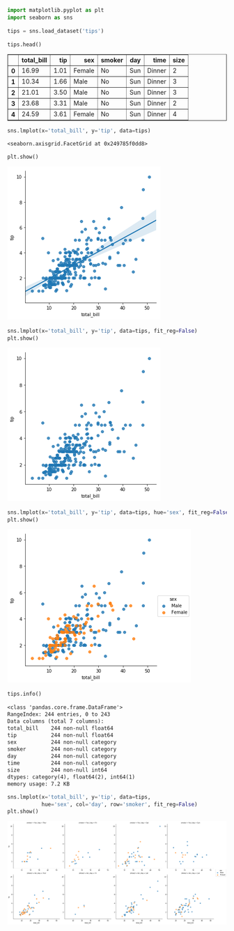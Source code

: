 ```python
import matplotlib.pyplot as plt
import seaborn as sns
```


```python
tips = sns.load_dataset('tips')
```


```python
tips.head()
```




<div>
<style>
    .dataframe thead tr:only-child th {
        text-align: right;
    }

    .dataframe thead th {
        text-align: left;
    }

    .dataframe tbody tr th {
        vertical-align: top;
    }
</style>
<table border="1" class="dataframe">
  <thead>
    <tr style="text-align: right;">
      <th></th>
      <th>total_bill</th>
      <th>tip</th>
      <th>sex</th>
      <th>smoker</th>
      <th>day</th>
      <th>time</th>
      <th>size</th>
    </tr>
  </thead>
  <tbody>
    <tr>
      <th>0</th>
      <td>16.99</td>
      <td>1.01</td>
      <td>Female</td>
      <td>No</td>
      <td>Sun</td>
      <td>Dinner</td>
      <td>2</td>
    </tr>
    <tr>
      <th>1</th>
      <td>10.34</td>
      <td>1.66</td>
      <td>Male</td>
      <td>No</td>
      <td>Sun</td>
      <td>Dinner</td>
      <td>3</td>
    </tr>
    <tr>
      <th>2</th>
      <td>21.01</td>
      <td>3.50</td>
      <td>Male</td>
      <td>No</td>
      <td>Sun</td>
      <td>Dinner</td>
      <td>3</td>
    </tr>
    <tr>
      <th>3</th>
      <td>23.68</td>
      <td>3.31</td>
      <td>Male</td>
      <td>No</td>
      <td>Sun</td>
      <td>Dinner</td>
      <td>2</td>
    </tr>
    <tr>
      <th>4</th>
      <td>24.59</td>
      <td>3.61</td>
      <td>Female</td>
      <td>No</td>
      <td>Sun</td>
      <td>Dinner</td>
      <td>4</td>
    </tr>
  </tbody>
</table>
</div>




```python
sns.lmplot(x='total_bill', y='tip', data=tips)
```




    <seaborn.axisgrid.FacetGrid at 0x249785f0dd8>




```python
plt.show()
```


![png](03-intro_plotting_files/03-intro_plotting_4_0.png)



```python
sns.lmplot(x='total_bill', y='tip', data=tips, fit_reg=False)
plt.show()
```


![png](03-intro_plotting_files/03-intro_plotting_5_0.png)



```python
sns.lmplot(x='total_bill', y='tip', data=tips, hue='sex', fit_reg=False)
plt.show()
```


![png](03-intro_plotting_files/03-intro_plotting_6_0.png)



```python
tips.info()
```

    <class 'pandas.core.frame.DataFrame'>
    RangeIndex: 244 entries, 0 to 243
    Data columns (total 7 columns):
    total_bill    244 non-null float64
    tip           244 non-null float64
    sex           244 non-null category
    smoker        244 non-null category
    day           244 non-null category
    time          244 non-null category
    size          244 non-null int64
    dtypes: category(4), float64(2), int64(1)
    memory usage: 7.2 KB
    


```python
sns.lmplot(x='total_bill', y='tip', data=tips,
           hue='sex', col='day', row='smoker', fit_reg=False)
plt.show()
```


![png](03-intro_plotting_files/03-intro_plotting_8_0.png)



```python

```
